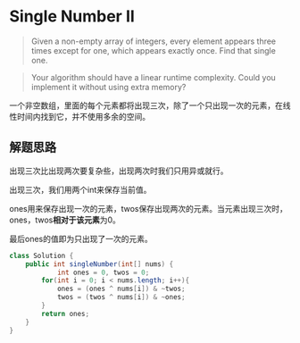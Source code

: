 # Single Number II

> Given a non-empty array of integers, every element appears three times except for one, which appears exactly once. Find that single one.

> Your algorithm should have a linear runtime complexity. Could you implement it without using extra memory?

一个非空数组，里面的每个元素都将出现三次，除了一个只出现一次的元素，在线性时间内找到它，并不使用多余的空间。

## 解题思路

出现三次比出现两次要复杂些，出现两次时我们只用异或就行。

出现三次，我们用两个int来保存当前值。

ones用来保存出现一次的元素，twos保存出现两次的元素。当元素出现三次时，ones，twos**相对于该元素**为0。

最后ones的值即为只出现了一次的元素。

```Java
class Solution {
    public int singleNumber(int[] nums) {
            int ones = 0, twos = 0;
        for(int i = 0; i < nums.length; i++){
            ones = (ones ^ nums[i]) & ~twos;
            twos = (twos ^ nums[i]) & ~ones;
        }
        return ones;
    }
}
```